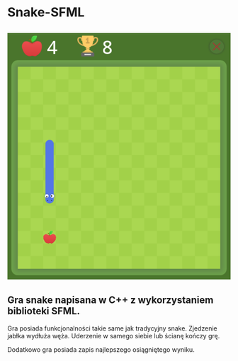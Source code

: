 # Snake-SFML

![alt text](image.png)
---

## Gra snake napisana w C++ z wykorzystaniem biblioteki SFML.

Gra posiada funkcjonalności takie same jak tradycyjny snake. Zjedzenie jabłka wydłuża węża. Uderzenie w samego siebie lub ścianę kończy grę.

Dodatkowo gra posiada zapis najlepszego osiągniętego wyniku.